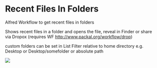 # Recent Files In Folders
Alfred Workflow to get recent files in folders


Shows recent files in a folder and opens the file, reveal in Finder or share via Dropox (requires WF http://www.packal.org/workflow/drop)

custom folders can be set in List Filter relative to home directory e.g. Desktop or Desktop/somefolder or absolute path

![](https://content.invisioncic.com/r229491/monthly_2018_05/21-05-2018--0-07-17-SNAP.png.d30d04aa8d44edea32e4d75968b3c884.png)